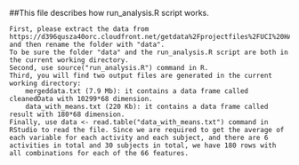 ##This file describes how run_analysis.R script works.

    First, please extract the data from https://d396qusza40orc.cloudfront.net/getdata%2Fprojectfiles%2FUCI%20HAR%20Dataset.zip and then rename the folder with "data".
    To be sure the folder "data" and the run_analysis.R script are both in the current working directory.
    Second, use source("run_analysis.R") command in R.
    Third, you will find two output files are generated in the current working directory:
        mergeddata.txt (7.9 Mb): it contains a data frame called cleanedData with 10299*68 dimension.
        data_with_means.txt (220 Kb): it contains a data frame called result with 180*68 dimension.
    Finally, use data <- read.table("data_with_means.txt") command in RStudio to read the file. Since we are required to get the average of each variable for each activity and each subject, and there are 6 activities in total and 30 subjects in total, we have 180 rows with all combinations for each of the 66 features.
